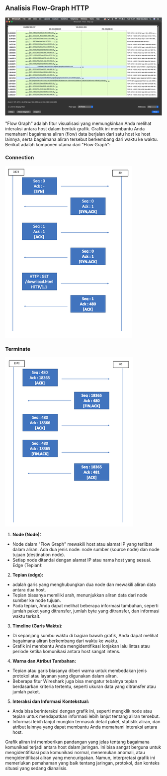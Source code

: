 ## Analisis Flow-Graph HTTP

![gambar](./flow-graph.png)

"Flow Graph" adalah fitur visualisasi yang memungkinkan Anda melihat interaksi antara host dalam bentuk grafik. Grafik ini membantu Anda memahami bagaimana aliran (flow) data berjalan dari satu host ke host lainnya, serta bagaimana aliran tersebut berkembang dari waktu ke waktu. Berikut adalah komponen utama dari "Flow Graph":

### Connection
![gambar](connection-flow-graph.png)

### Terminate
![gambar](terminate-flow-graph.png)

1. **Node (Node):**
- Node dalam "Flow Graph" mewakili host atau alamat IP yang terlibat dalam aliran. Ada dua jenis node: node sumber (source node) dan node tujuan (destination node).
- Setiap node ditandai dengan alamat IP atau nama host yang sesuai.
Edge (Tepian):

2. **Tepian (edge):** 
- adalah garis yang menghubungkan dua node dan mewakili aliran data antara dua host.
- Tepian biasanya memiliki arah, menunjukkan aliran data dari node sumber ke node tujuan.
- Pada tepian, Anda dapat melihat beberapa informasi tambahan, seperti jumlah paket yang ditransfer, jumlah byte yang ditransfer, dan informasi waktu terkait.

3. **Timeline (Garis Waktu):**

- Di sepanjang sumbu waktu di bagian bawah grafik, Anda dapat melihat bagaimana aliran berkembang dari waktu ke waktu.
- Grafik ini membantu Anda mengidentifikasi lonjakan lalu lintas atau periode ketika komunikasi antara host sangat intens.

4. **Warna dan Atribut Tambahan:**

- Tepian atau garis biasanya diberi warna untuk membedakan jenis protokol atau layanan yang digunakan dalam aliran.
- Beberapa fitur Wireshark juga bisa mengatur tebalnya tepian berdasarkan kriteria tertentu, seperti ukuran data yang ditransfer atau jumlah paket.

5. **Interaksi dan Informasi Kontekstual:**

- Anda bisa berinteraksi dengan grafik ini, seperti mengklik node atau tepian untuk mendapatkan informasi lebih lanjut tentang aliran tersebut.
- Informasi lebih lanjut mungkin termasuk detail paket, statistik aliran, dan atribut lainnya yang dapat membantu Anda memahami interaksi antara host.

Grafik aliran ini memberikan pandangan yang jelas tentang bagaimana komunikasi terjadi antara host dalam jaringan. Ini bisa sangat berguna untuk mengidentifikasi pola komunikasi normal, menemukan anomali, atau mengidentifikasi aliran yang mencurigakan. Namun, interpretasi grafik ini memerlukan pemahaman yang baik tentang jaringan, protokol, dan konteks situasi yang sedang dianalisis.